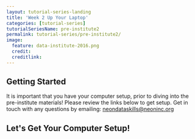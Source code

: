 ```yaml
---
layout: tutorial-series-landing
title: 'Week 2 Up Your Laptop'
categories: [tutorial-series]
tutorialSeriesName: pre-institute2
permalink: tutorial-series/pre-institute2/
image:
  feature: data-institute-2016.png
  credit: 
  creditlink: 
---
```

## Getting Started

It is important that you have your computer setup, prior to diving into the pre-institute materials!
Please review the links below to get setup. Get in touch with any questions by emailing: neondataskills@neoninc.org


## Let's Get Your Computer Setup!
